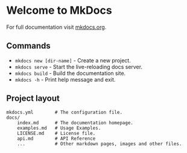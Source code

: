 # Welcome to MkDocs

For full documentation visit [mkdocs.org](https://www.mkdocs.org).

## Commands

* `mkdocs new [dir-name]` - Create a new project.
* `mkdocs serve` - Start the live-reloading docs server.
* `mkdocs build` - Build the documentation site.
* `mkdocs -h` - Print help message and exit.

## Project layout

    mkdocs.yml        # The configuration file.
    docs/
        index.md      # The documentation homepage.
        examples.md   # Usage Examples.
        LICENSE.md    # License file.
        api.md        # API Reference
        ...           # Other markdown pages, images and other files.

